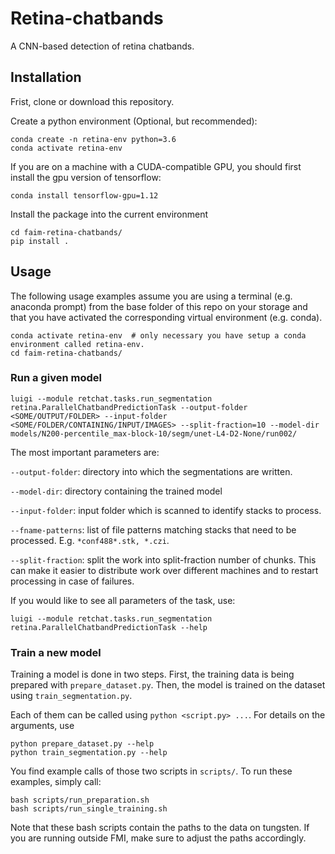 # Retina-chatbands

A CNN-based detection of retina chatbands.


## Installation

Frist, clone or download this repository.

Create a python environment (Optional, but recommended):

```
conda create -n retina-env python=3.6
conda activate retina-env
```

If you are on a machine with a CUDA-compatible GPU, you should first install the gpu version of tensorflow:

```
conda install tensorflow-gpu=1.12
```


Install the package into the current environment
```
cd faim-retina-chatbands/
pip install .
```

## Usage

The following usage examples assume you are using a terminal (e.g. anaconda prompt) from the base folder of this repo on your storage and that you have activated the corresponding virtual environment (e.g. conda).

```
conda activate retina-env  # only necessary you have setup a conda environment called retina-env.
cd faim-retina-chatbands/
```

### Run a given model

```
luigi --module retchat.tasks.run_segmentation retina.ParallelChatbandPredictionTask --output-folder <SOME/OUTPUT/FOLDER> --input-folder <SOME/FOLDER/CONTAINING/INPUT/IMAGES> --split-fraction=10 --model-dir models/N200-percentile_max-block-10/segm/unet-L4-D2-None/run002/
```

The most important parameters are:

```--output-folder```: directory into which the segmentations are written.

```--model-dir```: directory containing the trained model

```--input-folder```: input folder which is scanned to identify stacks to process.

```--fname-patterns```: list of file patterns matching stacks that need to be processed. E.g. ```*conf488*.stk, *.czi```.

```--split-fraction```: split the work into split-fraction number of chunks. This can make it easier to distribute work over different machines and to restart processing in case of failures.


If you would like to see all parameters of the task, use:

```
luigi --module retchat.tasks.run_segmentation retina.ParallelChatbandPredictionTask --help
```

### Train a new model

Training a model is done in two steps. First, the training data is
being prepared with ```prepare_dataset.py```. Then, the model is
trained on the dataset using ```train_segmentation.py```.

Each of them can be called using ```python <script.py> ...```. For details on the arguments, use

```
python prepare_dataset.py --help
python train_segmentation.py --help
```

You find example calls of those two scripts in ```scripts/```. To run
these examples, simply call:

```
bash scripts/run_preparation.sh
bash scripts/run_single_training.sh
```

Note that these bash scripts contain the paths to the data on
tungsten. If you are running outside FMI, make sure to adjust the
paths accordingly.

